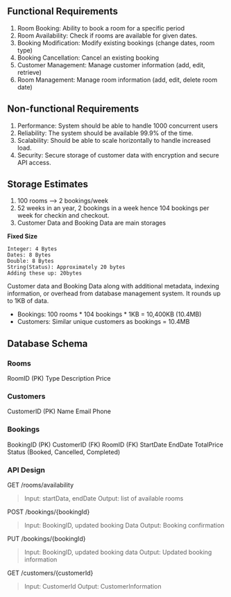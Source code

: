 ## Functional Requirements
1. Room Booking: Ability to book a room for a specific period
2. Room Availability: Check if rooms are available for given dates.
3. Booking Modification: Modify existing bookings (change dates, room type)
4. Booking Cancellation: Cancel an existing booking
5. Customer Management: Manage customer information (add, edit, retrieve)
6. Room Management: Manage room information (add, edit, delete room date)

## Non-functional Requirements
1. Performance: System should be able to handle 1000 concurrent users
2. Reliability: The system should be available 99.9% of the time.
3. Scalability: Should be able to scale horizontally to handle increased load.
4. Security: Secure storage of customer data with encryption and secure API access.

## Storage Estimates
1. 100 rooms --> 2 bookings/week
2. 52 weeks in an year, 2 bookings in a week hence 104 bookings per week for checkin and checkout.
3. Customer Data and Booking Data are main storages

**Fixed Size**
```
Integer: 4 Bytes
Dates: 8 Bytes
Double: 8 Bytes
String(Status): Approximately 20 bytes
Adding these up: 20bytes
```
Customer data and Booking Data along with additional metadata, indexing information, or overhead from database management system.
It rounds up to 1KB of data.
* Bookings: 100 rooms * 104 bookings * 1KB = 10,400KB (10.4MB)
* Customers: Similar unique customers as bookings = 10.4MB

## Database Schema

### Rooms
RoomID (PK)
Type
Description
Price

### Customers
CustomerID (PK)
Name
Email
Phone

### Bookings
BookingID (PK)
CustomerID (FK)
RoomID (FK)
StartDate
EndDate
TotalPrice
Status (Booked, Cancelled, Completed)

### API Design

GET /rooms/availability
> Input: startData, endDate
> Output: list of available rooms

POST /bookings/{bookingId}
> Input: BookingID, updated booking Data
> Output: Booking confirmation

PUT /bookings/{bookingId}
> Input: BookingID, updated booking data
> Output: Updated booking information

GET /customers/{customerId}
> Input: CustomerId
> Output: CustomerInformation


